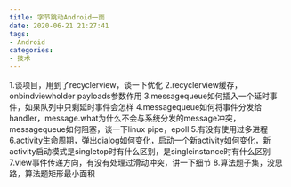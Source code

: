 ```yaml
---
title: 字节跳动Android一面
date: 2020-06-21 21:27:41
tags:
- Android
categories:
- 技术
---
```

1.谈项目，用到了recyclerview，谈一下优化
2.recyclerview缓存，onbindviewholder payloads参数作用
3.messagequeue如何插入一个延时事件，如果队列中只剩延时事件会怎样
4.messagequeue如何将事件分发给handler，message.what为什么不会与系统分发的message冲突，messagequeue如何阻塞，谈一下linux pipe，epoll
5.有没有使用过多进程
6.activity生命周期，弹出dialog如何变化，启动一个新activity如何变化，新activity启动模式是singletop时有什么区别，是singleinstance时有什么区别
7.view事件传递方向，有没有处理过滑动冲突，讲一下细节
8.算法题子集，没思路，算法题矩形最小面积